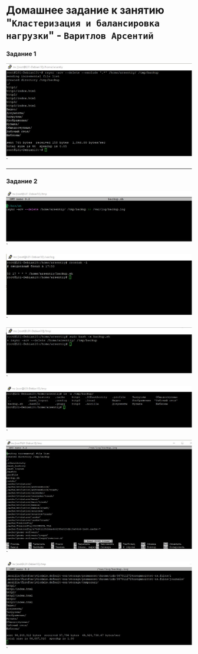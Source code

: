 # Домашнее задание к занятию "`Кластеризация и балансировка нагрузки`" - `Варитлов Арсентий`


### Задание 1

![Скриншот 1](https://github.com/ArsentiyV/02-monitoring/blob/main/img/rsync1.jpg)`

---

### Задание 2

![Скриншот 1](https://github.com/ArsentiyV/02-monitoring/blob/main/img/backup_sh.jpg)`

![Скриншот 2](https://github.com/ArsentiyV/02-monitoring/blob/main/img/cron1.jpg)`

![Скриншот 3](https://github.com/ArsentiyV/02-monitoring/blob/main/img/backup_sh1.jpg)`

![Скриншот 4](https://github.com/ArsentiyV/02-monitoring/blob/main/img/tmp_backup.jpg)`

![Скриншот 5](https://github.com/ArsentiyV/02-monitoring/blob/main/img/backup_log1.jpg)`

![Скриншот 5](https://github.com/ArsentiyV/02-monitoring/blob/main/img/backup_log2.jpg)`

